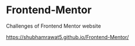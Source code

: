 # Frontend-Mentor
Challenges of Frontend Mentor website

https://shubhamrawat5.github.io/Frontend-Mentor/

